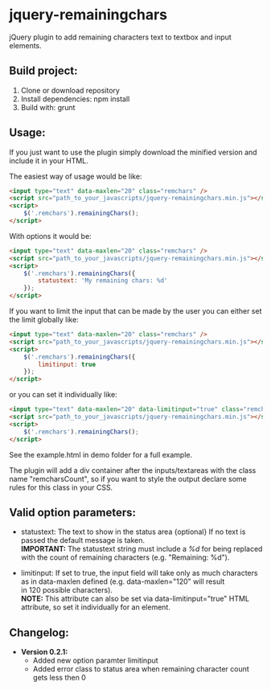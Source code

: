 jquery-remainingchars
=====================

jQuery plugin to add remaining characters text to textbox and input elements. 

Build project:
--------------
1. Clone or download repository
1. Install dependencies: npm install
2. Build with: grunt

Usage:
------
If you just want to use the plugin simply download the minified version and include it in your HTML.

The easiest way of usage would be like:

```html
<input type="text" data-maxlen="20" class="remchars" />
<script src="path_to_your_javascripts/jquery-remainingchars.min.js"></script>
<script>
    $('.remchars').remainingChars();
</script>
```

With options it would be:

```html
<input type="text" data-maxlen="20" class="remchars" />
<script src="path_to_your_javascripts/jquery-remainingchars.min.js"></script>
<script>
    $('.remchars').remainingChars({
        statustext: 'My remaining chars: %d'
    });
</script>
```

If you want to limit the input that can be made by the user you can either set the limit globally like:

```html
<input type="text" data-maxlen="20" class="remchars" />
<script src="path_to_your_javascripts/jquery-remainingchars.min.js"></script>
<script>
    $('.remchars').remainingChars({
        limitinput: true
    });
</script>
```
or you can set it individually like:

```html
<input type="text" data-maxlen="20" data-limitinput="true" class="remchars"  />
<script src="path_to_your_javascripts/jquery-remainingchars.min.js"></script>
<script>
    $('.remchars').remainingChars();
</script>
```

See the example.html in demo folder for a full example.

The plugin will add a div container after the inputs/textareas with the class name "remcharsCount", so if you want to
style the output declare some rules for this class in your CSS.


Valid option parameters:
------------------------
* statustext: The text to show in the status area {optional} If no text is passed the default message is taken.  
**IMPORTANT:** The statustext string must include a *%d* for being replaced with the count of remaining characters (e.g. "Remaining: %d").

* limitinput: If set to true, the input field will take only as much characters as in data-maxlen defined (e.g. data-maxlen="120" will result  
in 120 possible characters).  
**NOTE:** This attribute can also be set via data-limitinput="true" HTML attribute, so set it individually for an element.

Changelog:
----------
* **Version 0.2.1:**
	* Added new option paramter limitinput
	* Added error class to status area when remaining character count gets less then 0

